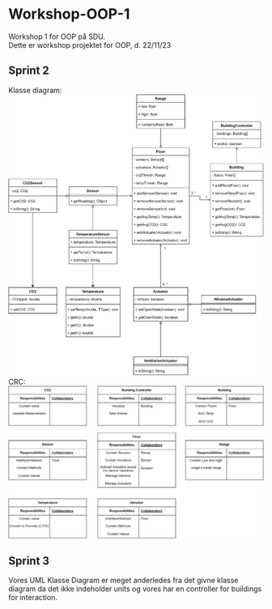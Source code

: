 # Workshop-OOP-1
Workshop 1 for OOP på SDU.  
Dette er workshop projektet for OOP, d. 22/11/23  

## Sprint 2
Klasse diagram:  
[<img src="images/Klasse-Diagram-O.png">](https://github.com/Official-Acki/Workshop-OOP-1/blob/main/images/Klasse-Diagram-O.png)
CRC:  
[<img src="images/CRC-O.png">](https://github.com/Official-Acki/Workshop-OOP-1/blob/main/images/CRC-O.png)

## Sprint 3
Vores UML Klasse Diagram er meget anderledes fra det givne klasse diagram da det ikke indeholder units og vores har en controller for buildings for interaction.